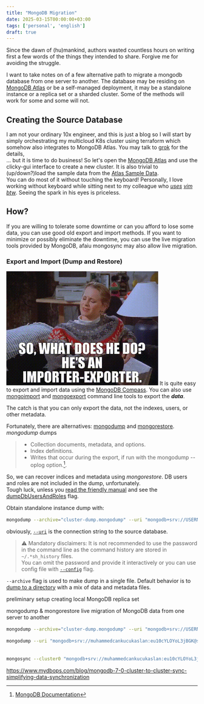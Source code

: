 ```yaml
---
title: "MongoDB Migration"
date: 2025-03-15T00:00:00+03:00
tags: ['personal', 'english']
draft: true
---
```

Since the dawn of (hu)mankind, authors wasted countless hours on writing first a few words of the things they intended to share. Forgive me for avoiding the struggle.

I want to take notes on of a few alternative path to migrate a mongodb database from one server to another. The database may be residing on [MongoDB Atlas](https://www.mongodb.com/products/platform/atlas-database) or be a self-managed deployment, it may be a standalone instance or a replica set or a sharded cluster. Some of the methods will work for some and some will not.

## Creating the Source Database
I am not your ordinary 10x engineer, and this is just a blog so I will start by simply orchestrating my multicloud K8s cluster using terraform which somehow also integrates to MongoDB Atlas. You may talk to [grok](https://x.com/i/grok/share/RajuEeC4zcsP2rsdNYWoCwMFh) for the details,  
... but it is time to do business! So let's open the [MongoDB Atlas](https://cloud.mongodb.com) and use the clicky-gui interface to create a new cluster. It is also trivial to (up/down?)load the sample data from the [Atlas Sample Data](https://www.mongodb.com/developer/products/atlas/atlas-sample-datasets/).  
You can do most of it without touching the keyboard! Personally, I love working without keyboard while sitting next to my colleague who *[uses](https://camo.githubusercontent.com/b531f093ee846ede8ac35b76366245a52984dac05ca30e304acd086182eb3736/68747470733a2f2f76696d776179732e6f72672f323031382f726f6d61696e6c2d646f6e742d7573652d76696d2f7572696e616c2d6574697175657474652e6a7067) [vim](https://xkcd.com/378/) [btw](https://xkcd.com/1823/)*. Seeing the spark in his eyes is priceless.

## How?
If you are willing to tolerate some downtime or can you afford to lose some data, you can use good old export and import methods. If you want to minimize or possibly eliminate the downtime, you can use the live migration tools provided by MongoDB, afaiu mongosync may also allow live migration.

### Export and Import (Dump and Restore)
<!-- TODO Fix the link-->
![Export Import](../static/img/importer-exporter.gif)
It is quite easy to export and import data using the [MongoDB Compass](https://www.mongodb.com/products/compass). You can also use [mongoimport](https://www.mongodb.com/docs/database-tools/mongoimport/) and [mongoexport](https://www.mongodb.com/docs/database-tools/mongoexport/) command line tools to export the ***data***.

The catch is that you can only export the data, not the indexes, users, or other metadata.

Fortunately, there are alternatives: [mongodump](https://www.mongodb.com/docs/database-tools/mongodump/) and [mongorestore](https://www.mongodb.com/docs/database-tools/mongorestore/). _mongodump_ dumps
> * Collection documents, metadata, and options.
> * Index definitions.
> * Writes that occur during the export, if run with the mongodump --oplog option.[^dump].

[^dump]: [MongoDB Documentation](https://www.mongodb.com/docs/database-tools/mongodump/#:~:text=mongodump%20dumps%3A,%2D%2Doplog%20option.)

So, we can recover indices and metadata using _mongorestore_. DB users and roles are not included in the dump, unfortunately.  
Tough luck, unless you [read the friendly manual](https://en.wikipedia.org/wiki/RTFM#:~:text=the%20fine%20manual%22%2C%20%22-,read%20the%20friendly%20manual,-%22%2C%20%22read%20the%20%5Bpause) and see the [dumpDbUsersAndRoles](https://www.mongodb.com/docs/database-tools/mongodump/#std-option-mongodump.--dumpDbUsersAndRoles) flag.

Obtain standalone instance dump with:
```sh
mongodump --archive="cluster-dump.mongodump" --uri "mongodb+srv://USERNAME:<PASSWORD>@source.cbker.mongodb.net/"
```
obviously, [`--uri`](https://www.mongodb.com/docs/database-tools/mongodump/#std-option-mongodump.--uri) is the connection string to the source database. 
>⚠️ Mandatory disclaimers: It is not recommended to use the password in the command line as the command history are stored in `~/.*sh_history` files.  
You can omit the password and provide it interactively or you can use config file with [`--config`](https://www.mongodb.com/docs/database-tools/mongodump/#std-option-mongodump.--config) flag. 

`--archive` flag is used to make dump in a single file. Default behavior is to [dump to a directory](https://www.mongodb.com/docs/database-tools/mongodump/#dump-data-to-a-directory) with a mix of data and metadata files.






preliminary setup
creating local MongoDB replica set

mongodump & mongorestore
live migration of MongoDB data from one server to another
```sh
mongodump --archive="cluster-dump.mongodump" --uri "mongodb+srv://USERNAME:<PASSWORD>@source.cbker.mongodb.net/"
```

```sh 
mongodump --uri "mongodb+srv://muhammedcankucukaslan:eu10cYLOYoL3jBGK@source-cluster.cbker.mongodb.net/" --out ./tmp/mongodump
 
```

```sh
mongosync --cluster0 "mongodb+srv://muhammedcankucukaslan:eu10cYLOYoL3jBGK@source-cluster.cbker.mongodb.net/" --cluster1 "mongodb://localhost:27017"
```

https://www.mydbops.com/blog/mongodb-7-0-cluster-to-cluster-sync-simplifying-data-synchronization